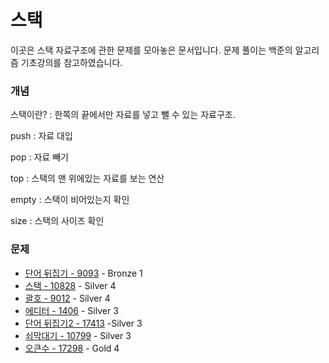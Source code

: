 # 스택

이곳은 스택 자료구조에 관한 문제를 모아놓은 문서입니다. 문제 풀이는 백준의 알고리즘 기초강의를 참고하였습니다.


### 개념

스택이란? : 한쪽의 끝에서만 자료를 넣고 뺄 수 있는 자료구조.

push : 자료 대입

pop : 자료 빼기

top : 스택의 맨 위에있는 자료를 보는 연산

empty : 스택이 비어있는지 확인

size : 스택의 사이즈 확인

### 문제

- [단어 뒤집기 - 9093](./단어뒤집기) - Bronze 1
- [스택 - 10828](./stack) - Silver 4
- [괄호 - 9012](./괄호) - Silver 4
- [에디터 - 1406](./에디터) - Silver 3
- [단어 뒤집기2 - 17413](./단어뒤집기2) -Silver 3
- [쇠막대기 - 10799](./쇠막대기) - Silver 3
- [오큰수 - 17298](./오큰수) - Gold 4